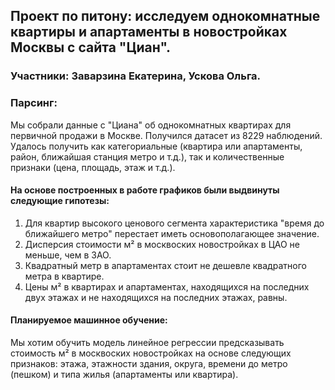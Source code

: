 ## Проект по питону: исследуем однокомнатные квартиры и апартаменты в новостройках Москвы с сайта "Циан".
### Участники: Заварзина Екатерина, Ускова Ольга.
### Парсинг: 
Мы собрали данные с "Циана" об однокомнатных квартирах для первичной продажи в Москве. Получился датасет из 8229 наблюдений. Удалось получить как 
категориальные (квартира или апартаменты, район, ближайшая станция метро и т.д.), так и количественные признаки (цена, площадь, этаж и т.д.).
#### На основе построенных в работе графиков были выдвинуты следующие гипотезы: 
1) Для квартир высокого ценового сегмента характеристика "время до ближайшего метро" перестает иметь основополагающее значение.
2) Дисперсия стоимости м² в москвоских новостройках в ЦАО не меньше, чем в ЗАО.
3) Квадратный метр в апартаментах стоит не дешевле квадратного метра в квартире.
4) Цены м² в квартирах и апартаментах, находящихся на последних двух этажах и не находящихся на последних этажах, равны.
#### Планируемое машинное обучение:
Мы хотим обучить модель линейное регрессии предсказывать стоимость м² в москвоских новостройках на основе следующих признаков: этажа, этажности здания, округа, времени до метро (пешком) и типа жилья (апартаменты или квартира).
